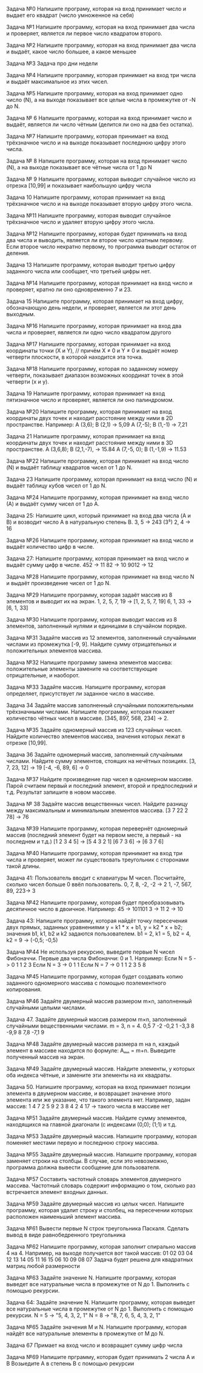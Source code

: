 Задача №0
Напишите програму, которая на вход принимает число и выдает его квадрат (число умноженное на себя)


Задача №1
Напишите программу, которая на вход принимает два числа и проверяет, является ли первое число квадратом второго.


Задача №2
Напишите программу, которая на вход принимает два числа и выдаёт, какое число большее, а какое меньшее


Задача №3
Задача про дни недели


Задача №4
Напишите программу, которая принимает на вход три числа и выдаёт максимальное из этих чисел.


Задача №5
Напишите программу, которая на вход принимает одно число (N), а на выходе показывает все целые числа в промежутке от -N до N.


Задача № 6
Напишите программу, которая на вход принимает число и выдаёт, является ли число чётным (делится ли оно на два без остатка).


Задача №7
Напишите программу, которая принимает на вход трёхзначное число и на выходе показывает последнюю цифру этого числа.


Задача № 8
Напишите программу, которая на вход принимает число (N), а на выходе показывает все чётные числа от 1 до N


Задача № 9
Напишите программу, которая выводит случайное число из отрезка [10,99] и показывает наибольшую цифру числа


Задача 10
Напишите программу, которая принимает на вход трёхзначное число и на выходе показывает вторую цифру этого числа.


Задача №11
Напишите программу, которая выводит случайное трёхзначное число и удаляет вторую цифру этого числа.


Задача №12
Напишите программу, которая будет принимать на вход два числа и выводить, является ли второе число кратным первому. Если второе число некратно первому, то программа выводит остаток от деления.


Задача 13
Напишите программу, которая выводит третью цифру заданного числа или сообщает, что третьей цифры нет.


Задача №14
Напишите программу, которая принимает на вход число и проверяет, кратно ли оно одновременно 7 и 23.


Задача 15
Напишите программу, которая принимает на вход цифру, обозначающую день недели, и проверяет, является ли этот день выходным.


Задача №16
Напишите программу, которая принимает на вход два числа и проверяет, является ли одно число квадратом другого


Задача №17
Напишите программу, которая принимает на вход координаты точки (X и Y), // причём X ≠ 0 и Y ≠ 0 и выдаёт номер четверти плоскости, в которой находится эта точка.


Задача №18
Напишите программу, которая по заданному номеру четверти, показывает диапазон возможных координат точек в этой четверти (x и y).


Задача 19
Напишите программу, которая принимает на вход пятизначное число и проверяет, является ли оно палиндромом.


Задача №20
Напишите программу, которая принимает на вход координаты двух точек и находит расстояние между ними в 2D пространстве.
Например:
A (3,6); B (2,1) -> 5,09
A (7,-5); B (1,-1) -> 7,21


Задача 21
Напишите программу, которая принимает на вход координаты двух точек и находит расстояние между ними в 3D пространстве.
A (3,6,8); B (2,1,-7), -> 15.84
A (7,-5, 0); B (1,-1,9) -> 11.53


Задача №22
Напишите программу, которая принимает на вход число (N) и выдаёт таблицу квадратов чисел от 1 до N.


Задача 23
Напишите программу, которая принимает на вход число (N) и выдаёт таблицу кубов чисел от 1 до N.


Задача №24
Напишите программу, которая принимает на вход число (А) и выдаёт сумму чисел от 1 до А.


Задача 25:
Напишите цикл, который принимает на вход два числа (A и B) и возводит число A в натуральную степень B.
3, 5 -> 243 (3⁵)
2, 4 -> 16


Задача №26
Напишите программу, которая принимает на вход число и выдаёт количество цифр в числе.


Задача 27: 
Напишите программу, которая принимает на вход число и выдаёт сумму цифр в числе.
452 -> 11
82 -> 10
9012 -> 12


Задача №28
Напишите программу, которая принимает на вход число N и выдаёт произведение чисел от 1 до N.


Задача №29
Напишите программу, которая задаёт массив из 8 элементов и выводит их на экран.
1, 2, 5, 7, 19 -> [1, 2, 5, 7, 19]
6, 1, 33 -> [6, 1, 33]

Задача №30
Напишите программу, которая выводит массив из 8 элементов, заполненный нулями и единицами в случайном порядке.


Задача №31
Задайте массив из 12 элементов, заполненный случайными числами из промежутка [-9, 9].
Найдите сумму отрицательных и положительных элементов массива.


Задача №32
Напишите программу замена элементов массива: положительные элементы замените на соответствующие отрицательные, и наоборот.


Задача №33
Задайте массив. Напишите программу, которая определяет, присутствует ли заданное число в массиве.


Задача 34
Задайте массив заполненный случайными положительными трёхзначными числами.
Напишите программу, которая покажет количество чётных чисел в массиве.
[345, 897, 568, 234] -> 2.


Задача №35
Задайте одномерный массив из 123 случайных чисел. Найдите количество элементов массива, значения которых лежат в отрезке [10,99].


Задача 36
Задайте одномерный массив, заполненный случайными числами. 
Найдите сумму элементов, стоящих на нечётных позициях.
[3, 7, 23, 12] -> 19
[-4, -6, 89, 6] -> 0

Задача №37
Найдите произведение пар чисел в одномерном массиве. Парой считаем первый и последний элемент, 
второй и предпоследний и т.д. Результат запишите в новом массиве.


Задача № 38
Задайте массив вещественных чисел. Найдите разницу между максимальным и минимальным элементов массива.
[3 7 22 2 78] -> 76


Задача №39 
Напишите программу, которая перевернёт одномерный массив (последний элемент будет на первом месте, а первый - на последнем и т.д.)
[1 2 3 4 5] -> [5 4 3 2 1] [6 7 3 6] -> [6 3 7 6]


Задача №40 
Напишите программу, которая принимает на вход три числа и проверяет, может ли существовать треугольник с сторонами такой длины.


Задача 41: 
Пользователь вводит с клавиатуры M чисел. Посчитайте, сколько чисел больше 0 ввёл пользователь.
0, 7, 8, -2, -2 -> 2
1, -7, 567, 89, 223-> 3


Задача №42 
Напишите программу, которая будет преобразовывать десятичное число в двоичное.
Например:
45 -> 101101 
3 -> 11 
2 -> 10


Задача 43:
Напишите программу, которая найдёт точку пересечения двух прямых, заданных уравнениями
y = k1 * x + b1, y = k2 * x + b2; значения b1, k1, b2 и k2 задаются пользователем.
b1 = 2, k1 = 5, b2 = 4, k2 = 9 -> (-0,5; -0,5)


Задача №44
Не используя рекурсию, выведите первые N чисел Фибоначчи. Первые два числа Фибоначчи: 0 и 1.
Например:
Если N = 5 -> 0 1 1 2 3 
Если N = 3 -> 0 1 1 
Если N = 7 -> 0 1 1 2 3 5 8


Задача №45
Напишите программу, которая будет создавать копию заданного одномерного массива с помощью поэлементного копирования.


Задача №46
Задайте двумерный массив размером m×n, заполненный случайными целыми числами.


Задача 47.
Задайте двумерный массив размером m×n, заполненный случайными вещественными числами.
m = 3, n = 4.
0,5 7 -2 -0,2
1 -3,3 8 -9,9
8 7,8 -7,1 9


Задача №48
Задайте двумерный массив размера m на n, каждый элемент в массиве находится по формуле: Aₘₙ = m+n. Выведите полученный массив на экран.


Задача №49
Задайте двумерный массив. Найдите элементы, у которых оба индекса чётные, и замените эти элементы на их квадраты.


Задача 50. 
Напишите программу, которая на вход принимает позиции элемента в двумерном массиве, и возвращает значение этого элемента или же указание, что такого элемента нет.
Например, задан массив:
1 4 7 2
5 9 2 3
8 4 2 4
17 -> такого числа в массиве нет


Задача №51
Задайте двумерный массив. Найдите сумму элементов, находящихся на главной диагонали (с индексами (0,0); (1;1) и т.д.



Задача №53
Задайте двумерный массив. Напишите программу, которая поменяет местами первую и последнюю строку массива.


Задача №55
Задайте двумерный массив. Напишите программу, которая заменяет строки на столбцы. В случае, если это невозможно, программа должна вывести сообщение для пользователя.


Задача №57
Составить частотный словарь элементов двумерного массива. Частотный словарь содержит информацию о том, сколько раз встречается элемент входных данных.


Задача №59
Задайте двумерный массив из целых чисел. Напишите программу, которая удалит строку и столбец, на пересечении которых расположен наименьший элемент массива.


Задача №61
Вывести первые N строк треугольника Паскаля. Сделать вывод в виде равнобедренного треугольника


Задача №62
Напишите программу, которая заполнит спирально массив 4 на 4.
Например, на выходе получается вот такой массив:
01 02 03 04
12 13 14 05
11 16 15 06
10 09 08 07
Задача будет решена для квадратных матриц любой размерности 



Задача №63
Задайте значение N. Напишите программу, которая выведет все натуральные числа в промежутке от N до 1. Выполнить с помощью рекурсии.


Задача 64: Задайте значение N. Напишите программу, которая выведет все натуральные числа в промежутке от N до 1. Выполнить с помощью рекурсии.
N = 5 -> "5, 4, 3, 2, 1"
N = 8 -> "8, 7, 6, 5, 4, 3, 2, 1"


Задача №65
Задайте значения M и N. Напишите программу, которая найдёт все натуральные элементы в промежутке от M до N.


Задача 67
Примает на вход число и возвращает сумму цифр числа


Задача №69 
Напишите прграмму, которая будет принимать 2 числа А и В
Возыедите А в степень В с помощью рекурсии